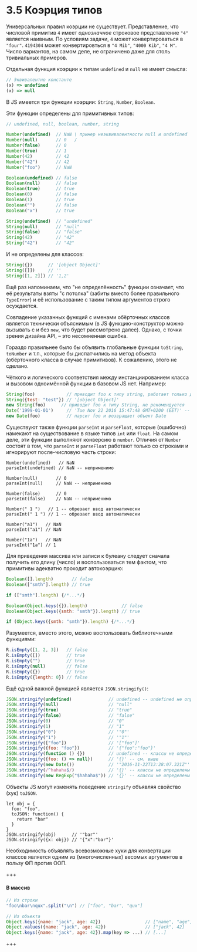 # 3.5 Коэрция типов

Универсальных правил коэрции не существует. Представление, что числовой примитив `4` имеет *однозначное* строковое
представление `"4"` является наивным. По условиям задачи, `4` может конвертироваться в `"four"`.
`4194304` может конвертировться в `"4 Mib"`, `"4000 Kib"`, `"4 M"`. Число вариантов, на самом деле, не ограничено
даже для столь тривиальных примеров.

Отдельная функция коэрции к типам `undefined` и `null` не имеет смысла:

```js
// Эквивалентно константе
(x) => undefined
(x) => null
```

В JS имеется три функции коэрции: `String`, `Number`, `Boolean`.

Эти функции определены для примитивных типов:

```js
// undefined, null, boolean, number, string

Number(undefined)  // NaN \ пример неэквивалентности null и undefined
Number(null)       // 0   /
Number(false)      // 0
Number(true)       // 1
Number(42)         // 42
Number("42")       // 42
Number("foo")      // NaN

Boolean(undefined) // false
Boolean(null)      // false
Boolean(true)      // true
Boolean(0)         // false
Boolean(1)         // true
Boolean("")        // false
Boolean("x")       // true

String(undefined)  // "undefined"
String(null)       // "null"
String(false)      // "false"
String(42)         // "42"
String("42")       // "42"
```

И не определены для классов:

```js
String({})      // '[object Object]'
String([]])     // ''
String([1, 2]]) // '1,2'
```

Ещё раз напоминаем, что "не определённость" функции означает, что её результаты взяты
"с потолка" (забиты вместо более правильного `TypeError`) и её использование с таким типом аргументов строго осуждается.

Совпадение указанных функций с именами обёрточных классов является технически объяснимым (в JS
функцию-конструктор можно вызывать с и без `new`, что будет рассмотрено далее). Однако, с точки зрения
дизайна API, – это несомненная ошибка.

Гораздо правильнее было бы объявить глобальные функции `toString`, `toNumber` и т.п., которые бы
диспатчились на метод объекта (обёрточного класса в случае примитивов). К сожалению, этого не сделано.

Чёткого и логического соответствия между инстанциированием класса и вызовом одноимённой функции в базовом JS нет.
Например:

```js
String(foo)            // приводит foo к типу string, работает только для примитивных foo
String({test: "test"}) // '[object Object]'
new String(foo)      // приводит foo к типу String, не рекомендуется
Date('1999-01-01')     // 'Tue Nov 22 2016 15:47:48 GMT+0200 (EET)' -- некорректный вызов, аргумент foo не используется
new Date(foo)          // парсит foo и возвращает объект Date
```

Существуют также функции `parseInt` и `parseFloat`, которые (ошибочно) намекают на существование
в языке типов `int` или `float`. На самом деле, эти функции выполняют конверсию в `number`.
Отличия от `Number` состоят в том, что `parseInt` и `parseFloat` работают только со строками
и игнорируют после-числовую часть строки:

```
Number(undefined)   // NaN
parseInt(undefined) // NaN -- неприменимо

Number(null)       // 0
parseInt(null)     // NaN -- неприменимо

Number(false)      // 0
parseInt(false)    // NaN -- неприменимо

Number(" 1 ")   // 1 -- обрезает ввод автоматически
parseInt(" 1 ") // 1 -- обрезает ввод автоматически

Number("a1")   // NaN
parseInt("a1") // NaN

Number("1a")   // NaN
parseInt("1a") // 1
```

Для приведения массива или записи к булеану следует
сначала получить его длину (число) и воспользоваться тем фактом, что примитивы адекватно проходит автокоэрцию:

```js
Boolean([].length)       // false
Boolean(["smth"].length) // true

if (["smth"].length) {/*...*/}

Boolean(Object.keys({}).length)             // false
Boolean(Object.keys({smth: "smth"}).length) // true

if (Object.keys({smth: "smth"}).length) {/*...*/}
```

Разумеется, вместо этого, можно воспользовать библиотечными функциями:

```js
R.isEmpty([1, 2, 3])   // false
R.isEmpty([])          // true
R.isEmpty("")          // true
R.isEmpty(null)        // false
R.isEmpty({})          // true
R.isEmpty({length: 0}) // false
```

Ещё одной важной функцией является `JSON.stringify()`:

```js
JSON.stringify(undefined)              // undefined -- undefined не определён в JSON
JSON.stringify(null)                   // "null"
JSON.stringify(true)                   // "true"
JSON.stringify(false)                  // "false"
JSON.stringify(0)                      // "0"
JSON.stringify(1)                      // "1"
JSON.stringify("0")                    // '"0"'
JSON.stringify("1")                    // '"1"'
JSON.stringify(["foo"])                // '["foo"]'
JSON.stringify({foo: "foo"})           // '{"foo":"foo"}'
JSON.stringify(function () {})         // undefined -- классы не определены в JSON
JSON.stringify({foo: () => null})      // '{}' -- см. выше
JSON.stringify(new Date())             // '"2016-11-22T13:28:07.321Z"' -- класс Date обрабатывается особым образом
JSON.stringify(/^hahaha$/)             // '{}' -- классы не определены в JSON
JSON.stringify(new RegExp("$hahaha$")) // '{}' -- классы не определены в JSON
```

Объекты JS могут изменять поведение `stringify` объявляя свойство (хук) `toJSON`.

```
let obj = {
  foo: "foo",
  toJSON: function() {
    return "bar"
  }
}
JSON.stringify(obj)      // '"bar"'
JSON.stringify({x: obj}) // '{"x":"bar"}'
```

Необходимость объявлять всевозможные хуки для конвертации классов является одним из (многочисленных)
весомых аргументов в пользу ФП против ООП.

+++
#### В массив

```js
// Из строки
"foo\nbar\nqux".split("\n") // ["foo", "bar", "qux"]

// Из объекта
Object.keys({name: "jack", age: 42})                 // ["name", "age"]
Object.values({name: "jack", age: 42})               // ["jack", 42]
Object.keys({name: "jack", age: 42}).map(key => ...) // [...]
```
+++
